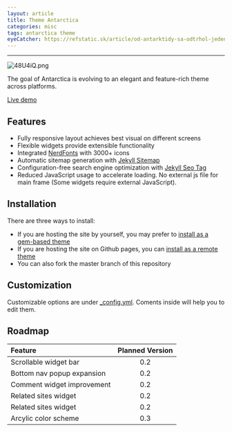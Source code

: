 ```yaml
---
layout: article
title: Theme Antarctica
categories: misc
tags: antarctica theme
eyeCatcher: https://refstatic.sk/article/od-antarktidy-sa-odtrhol-jeden-z-najvacsich-zaznamenanych-ladovcov-v-historii~25d92685f6b3b93aefe6.jpg?is=1440x513c&ic=0x439x1579x562&c=2w&s=e0efd5864ab1b7e41b8c7f5e0912f84b404ca30a53df8461106b377c19a24a21
---
```


---
![48U4iQ.png](https://z3.ax1x.com/2021/09/19/48U4iQ.png)


The goal of Antarctica is evolving to an elegant and feature-rich theme across platforms.


[Live demo](https://sdtelectronics.github.io/jekyll-theme-antarctica/)

## Features
* Fully responsive layout achieves best visual on different screens
* Flexible widgets provide extensible functionality
* Integrated [NerdFonts](www.nerdfonts.com) with 3000+ icons
* Automatic sitemap generation with [Jekyll Sitemap](https://github.com/jekyll/jekyll-sitemap)
* Configuration-free search engine optimization with [Jekyll Seo Tag](https://github.com/jekyll/jekyll-seo-tag)
* Reduced JavaScript usage to accelerate loading. No external js file for main frame (Some widgets require external JavaScript).

## Installation
There are three ways to install:
* If you are hosting the site by yourself, you may prefer to [install as a gem-based theme](https://jekyllrb.com/docs/themes/#installing-a-theme)
* If you are hosting the site on Github pages, you can [install as a remote theme](https://github.blog/2017-11-29-use-any-theme-with-github-pages/)
* You can also fork the master branch of this repository

## Customization
Customizable options are under [_config.yml](_config.yml). Coments inside will help you to edit them.

## Roadmap

| Feature                     | Planned Version  |
| :-------------------------- | :--------------: |
| Scrollable widget bar       | 0.2              |
| Bottom nav popup expansion  | 0.2              |
| Comment widget improvement  | 0.2              |
| Related sites widget        | 0.2              |
| Related sites widget        | 0.2              |
| Arcylic color scheme        | 0.3              |

